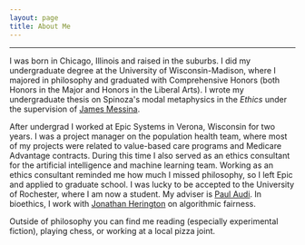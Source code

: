 ```yaml
---
layout: page
title: About Me
---
```

***

I was born in Chicago, Illinois and raised in the suburbs. I did my undergraduate degree at the University of Wisconsin-Madison, where I majored in philosophy and graduated with Comprehensive Honors (both Honors in the Major and Honors in the Liberal Arts). I wrote my undergraduate thesis on Spinoza's modal metaphysics in the *Ethics* under the supervision of [James Messina](https://sites.google.com/a/wisc.edu/james-messina).

After undergrad I worked at Epic Systems in Verona, Wisconsin for two years. I was a project manager on the population health team, where most of my projects were related to value-based care programs and Medicare Advantage contracts. During this time I also served as an ethics consultant for the artificial intelligence and machine learning team. Working as an ethics consultant reminded me how much I missed philosophy, so I left Epic and applied to graduate school. I was lucky to be accepted to the University of Rochester, where I am now a student. My adviser is [Paul Audi](https://www.sas.rochester.edu/phl/people/faculty/audi_paul/index.html). In bioethics, I work with [Jonathan Herington](https://jherington.com/index.php) on algorithmic fairness.

Outside of philosophy you can find me reading (especially experimental fiction), playing chess, or working at a local pizza joint. 